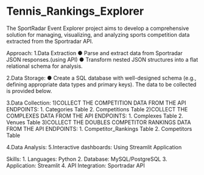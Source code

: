 # Tennis_Rankings_Explorer

The SportRadar Event Explorer project aims to develop a comprehensive solution for managing, visualizing, and analyzing sports competition data extracted from the Sportradar API.

Approach:
  1.Data Extraction
   ●	Parse and extract data from Sportradar JSON responses.(using API)
   ●	Transform nested JSON structures into a flat relational schema for analysis.
  
  2.Data Storage: 
   ●	Create a SQL database with well-designed schema (e.g., defining appropriate data types and primary keys).   The data to be collected is provided below.

  3.Data Collection:
    1)COLLECT THE COMPETITION DATA FROM THE API ENDPOINTS:
     	1. Categories Table
      2. Competitions Table
    2)COLLECT THE COMPLEXES DATA FROM THE API ENDPOINTS:
       1. Complexes Table
       2. Venues Table
    3)COLLECT THE DOUBLES COMPETITOR RANKINGS DATA FROM THE API ENDPOINTS:
       1. Competitor_Rankings Table
       2. Competitors Table

  4.Data Analysis:
  5.Interactive dashboards:
        Using Streamlit Application

Skills:
      1.	Languages: Python
      2.	Database: MySQL/PostgreSQL
      3.	Application: Streamlit
      4.	API Integration: Sportradar API
